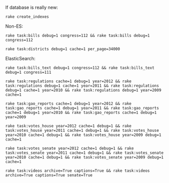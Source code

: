 If database is really new:

	rake create_indexes

Non-ES:

	rake task:bills debug=1 congress=112 && rake task:bills debug=1 congress=112

	rake task:districts debug=1 cache=1 per_page=34000

ElasticSearch:

	rake task:bills_text debug=1 congress=112 && rake task:bills_text debug=1 congress=111

	rake task:regulations cache=1 debug=1 year=2012 && rake task:regulations debug=1 cache=1 year=2011 && rake task:regulations debug=1 cache=1 year=2010 && rake task:regulations debug=1 year=2009 cache=1

	rake task:gao_reports cache=1 debug=1 year=2012 && rake task:gao_reports cache=1 debug=1 year=2011 && rake task:gao_reports cache=1 debug=1 year=2010 && rake task:gao_reports cache=1 debug=1 year=2009

	rake task:votes_house year=2012 cache=1 debug=1 && rake task:votes_house year=2011 cache=1 debug=1 && rake task:votes_house year=2010 cache=1 debug=1 && rake task:votes_house year=2009 debug=1 cache=1

	rake task:votes_senate year=2012 cache=1 debug=1 && rake task:votes_senate year=2011 cache=1 debug=1 && rake task:votes_senate year=2010 cache=1 debug=1 && rake task:votes_senate year=2009 debug=1 cache=1

	rake task:videos archive=True captions=True && rake task:videos archive=True captions=True senate=True